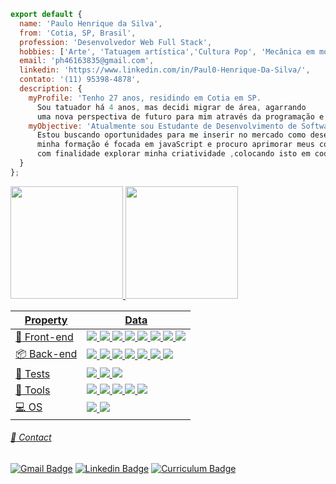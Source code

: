 ```javascript
export default {
  name: 'Paulo Henrique da Silva',
  from: 'Cotia, SP, Brasil',
  profession: 'Desenvolvedor Web Full Stack',
  hobbies: ['Arte', 'Tatuagem artística','Cultura Pop', 'Mecânica em motos'],
  email: 'ph46163835@gmail.com',
  linkedin: 'https://www.linkedin.com/in/Paul0-Henrique-Da-Silva/',
  contato: '(11) 95398-4878',
  description: {
    myProfile: 'Tenho 27 anos, residindo em Cotia em SP.
      Sou tatuador há 4 anos, mas decidi migrar de área, agarrando
      uma nova perspectiva de futuro para mim através da programação e suas tecnologias.',
    myObjective: 'Atualmente sou Estudante de Desenvolvimento de Software na Trybe.
      Estou buscando oportunidades para me inserir no mercado como desenvolvedor Full-Stack,
      minha formação é focada em javaScript e procuro aprimorar meus conhecimentos todos os dias,
      com finalidade explorar minha criatividade ,colocando isto em codigo.'
  }
};
```
<div align="lefth">
  <a href="https://github.com/Paul0-Henrique-Da-Silva">
  <img height="180em" src="https://github-readme-stats.vercel.app/api?username=Paul0-Henrique-Da-Silva&show_icons=true&theme=codeSTACKr&include_all_commits=true&count_private=true"/>
  <img height="180em" src="https://github-readme-stats.vercel.app/api/top-langs/?username=Paul0-Henrique-Da-Silva&layout=compact&langs_count=7&theme=codeSTACKr"/>
</div>
 

| Property                                        | Data          
|------------------------------------------------|---------------------------------------------------------------------------------------------------------| 
|  :page_with_curl: Front-end                 |<img src="https://img.shields.io/badge/-HTML5-E34F26?style=flat&logo=html5&logoColor=white"> <img src= "https://img.shields.io/badge/-CSS3-1572B6?style=flat&logo=css3&logoColor=white"> <img src="https://img.shields.io/badge/-Bootstrap-563D7C?style=flat&logo=bootstrap&logoColor=white"> <img src="https://img.shields.io/badge/-JavaScript-eed718?style=flat&logo=javascript&logoColor=ffffff"> <img src="https://img.shields.io/badge/-Sass-cc6699?style=flat&logo=sass&logoColor=ffffff"> <img src="https://img.shields.io/badge/-React-130f81?style=flat&logo=react&logoColor=white"> <img src="https://img.shields.io/badge/-Redux-34164e?style=flat&logo=redux&logoColor=white"> <img src="https://img.shields.io/badge/-ReactRouter-ea0655?style=flat&logo=reactRouter&logoColor=white">|  
|📦  Back-end                                | <img src="https://img.shields.io/badge/-Node.js-3C873A?style=flat&logo=Node.js&logoColor=white"> <img src="https://img.shields.io/badge/-Jwt-262927?style=flat&logo=JSON%20web%20tokens&logoColor=white"> <img src="https://img.shields.io/badge/-Sequelize-1572B6?style=flat&logo=sequelize&logoColor=white"> <img src="https://img.shields.io/badge/-Express.js-787878?style=flat&logo=express&logoColor=white"> <img src="https://img.shields.io/badge/-MySQL-F29111?style=flat&logo=mysql&logoColor=FFFFFF"> <img src="https://img.shields.io/badge/-MongoDB-4DB33D?style=flat&logo=mongodb&logoColor=FFFFFF"> <img src="https://img.shields.io/badge/-Docker-1572B6?style=flat&logo=docker&logoColor=white"> |
|  :hammer: Tests                            | <img src="https://img.shields.io/badge/-TestingLibrary-cd0000?style=flat&logo=testingLibrary&logoColor=white"> <img src="https://img.shields.io/badge/-Jest-31b012?style=flat&logo=jest&logoColor=white"> <img src="https://img.shields.io/badge/-Mocha-7e4813?style=flat&logo=mocha&logoColor=white">|
|  :wrench: Tools                             |  <img src="http://img.shields.io/badge/-Git-F1502F?style=flat&logo=git&logoColor=FFFFFF"> <img src="http://img.shields.io/badge/-Github-787878?style=flat&logo=github&logoColor=FFFFFF"> <img src="http://img.shields.io/badge/-VS%20Code-007ACC?style=flat&logo=visual%20studio%20code&logoColor=white"> <img src="https://img.shields.io/badge/-Insomnia-5e2597?style=flat&logo=insomnia&logoColor=white"> <img src="http://img.shields.io/badge/-SublimeText-e2a223?style=flat&logo=sublimeText&logoColor=FFFFFF">  |  
| :computer: OS                               | <img src="http://img.shields.io/badge/-Windows-007ACC?style=flat&logo=windows&logoColor=white"> <img src="https://img.shields.io/badge/-Ubunto-ff4e26?style=flat&logo=ubuntu&logoColor=white"> |    
  
   
###### :speech_balloon: Contact
  
[![Gmail Badge](https://img.shields.io/badge/-gmail-c14438?style=flat&logo=Gmail&logoColor=white&link=mailto:ph46163835@gmail.com)](mailto:ph46163835@gmail.com)
[![Linkedin Badge](https://img.shields.io/badge/-linkedin-blue?style=flat&logo=Linkedin&logoColor=white&link=https://www.linkedin.com/in/Paul0-Henrique-Da-Silva)](https://www.linkedin.com/in/Paul0-Henrique-Da-Silva)
[![Curriculum Badge](https://img.shields.io/badge/-Curriculum-37513b?style=flat&logo=Contact&logoColor=white&link=https://docs.google.com/document/d/1hAzX8yfISevrKbz2P9Uwq_I0Ozyx1OCo/edit?usp=sharing&ouid=111255368468695881954&rtpof=true&sd=true)](https://docs.google.com/document/d/1hAzX8yfISevrKbz2P9Uwq_I0Ozyx1OCo/edit?usp=sharing&ouid=111255368468695881954&rtpof=true&sd=true)


  
 
